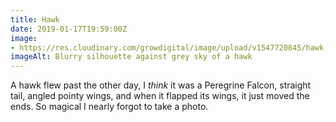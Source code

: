 ```yaml
---
title: Hawk
date: 2019-01-17T19:59:00Z
image: 
- https://res.cloudinary.com/growdigital/image/upload/v1547720845/hawk-F1828E7E.jpg
imageAlt: Blurry silhouette against grey sky of a hawk
---
```


A hawk flew past the other day, I _think_ it was a Peregrine Falcon, straight tail, angled pointy wings, and when it flapped its wings, it just moved the ends. So magical I nearly forgot to take a photo.
